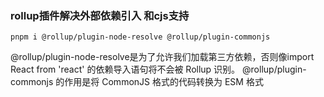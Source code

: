 ### rollup插件解决外部依赖引入 和cjs支持
`pnpm i @rollup/plugin-node-resolve @rollup/plugin-commonjs`

@rollup/plugin-node-resolve是为了允许我们加载第三方依赖，否则像import React from 'react' 的依赖导入语句将不会被 Rollup 识别。
@rollup/plugin-commonjs 的作用是将 CommonJS 格式的代码转换为 ESM 格式